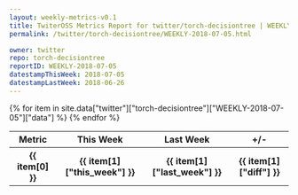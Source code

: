 ```yaml
---
layout: weekly-metrics-v0.1
title: TwiterOSS Metrics Report for twitter/torch-decisiontree | WEEKLY-2018-07-05 | 2018-07-05
permalink: /twitter/torch-decisiontree/WEEKLY-2018-07-05.html

owner: twitter
repo: torch-decisiontree
reportID: WEEKLY-2018-07-05
datestampThisWeek: 2018-07-05
datestampLastWeek: 2018-06-26
---
```


<table style="width: 100%">
    <tr>
        <th>Metric</th>
        <th>This Week</th>
        <th>Last Week</th>
        <th>+/-</th>
    </tr>
    {% for item in site.data["twitter"]["torch-decisiontree"]["WEEKLY-2018-07-05"]["data"] %}
    <tr>
        <th>{{ item[0] }}</th>
        <th>{{ item[1]["this_week"] }}</th>
        <th>{{ item[1]["last_week"] }}</th>
        <th>{{ item[1]["diff"] }}</th>
    </tr>
    {% endfor %}
</table>

